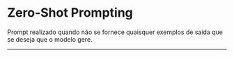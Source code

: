 # Zero-Shot Prompting

Prompt realizado quando não se fornece quaisquer exemplos de saída que se deseja que o modelo gere.

---

